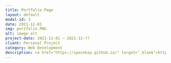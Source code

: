 ```yaml
---
title: Portfolio Page
layout: default
modal-id: 3
date: 2021-12-01
img: portfolio.PNG
alt: image-alt
project-date: 2021-12-01 ~ 2021-12-??
client: Personal Project
category: Web Development
description: <a href="https://spacekay.github.io/" target="_blank">https://spacekay.github.io/</a><br>Use this area of the page to describe your project. Lorem ipsum dolor sit amet, consectetur adipisicing elit. Mollitia neque assumenda ipsam nihil, molestias magnam, recusandae quos quis inventore quisquam velit asperiores, vitae? Reprehenderit soluta, eos quod consequuntur itaque. Nam.
---
```

